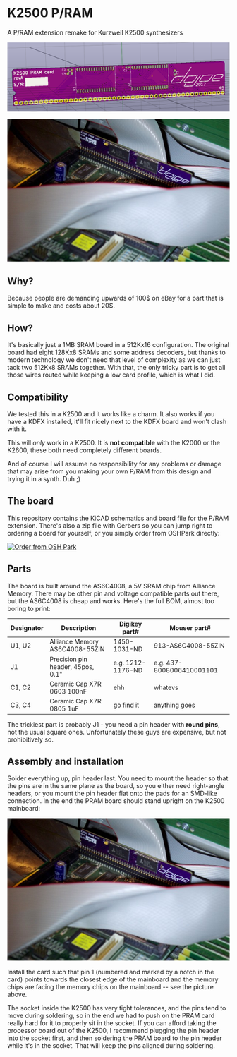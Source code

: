 # K2500 P/RAM
A P/RAM extension remake for Kurzweil K2500 synthesizers

![PCB rendering](doc/pram.png)

![Board installed in a K2500](doc/installed.jpg)

## Why?

Because people are demanding upwards of 100$ on eBay for a part that is simple to make and costs about 20$.

## How?

It's basically just a 1MB SRAM board in a 512Kx16 configuration. The original board had eight 128Kx8 SRAMs and some address decoders, 
but thanks to modern technology we don't need that level of complexity as we can just tack two 512Kx8 SRAMs together.
With that, the only tricky part is to get all those wires routed while keeping a low card profile, which is what I did.

## Compatibility

We tested this in a K2500 and it works like a charm. It also works if you have a KDFX installed, it'll fit nicely next to the KDFX board and won't clash with it.

This will _only_ work in a K2500. It is __not compatible__ with the K2000 or the K2600, these both need completely different boards.

And of course I will assume no responsibility for any problems or damage that may arise from you making your own P/RAM from this design and trying it in a synth. Duh ;)

## The board

This repository contains the KiCAD schematics and board file for the P/RAM extension. There's also a zip file with Gerbers
so you can jump right to ordering a board for yourself, or you simply order from OSHPark directly:

<a href="https://oshpark.com/shared_projects/QDHfglRW"><img src="https://oshpark.com/assets/badge-5b7ec47045b78aef6eb9d83b3bac6b1920de805e9a0c227658eac6e19a045b9c.png" alt="Order from OSH Park"></img></a>

## Parts

The board is built around the AS6C4008, a 5V SRAM chip from Alliance Memory. There may be other pin and voltage compatible parts
out there, but the AS6C4008 is cheap and works. Here's the full BOM, almost too boring to print:

| Designator | Description                       | Digikey part#      | Mouser part#              |
|------------|-----------------------------------|--------------------|---------------------------|
| U1, U2     | Alliance Memory AS6C4008-55ZIN    | 1450-1031-ND       | 913-AS6C4008-55ZIN        |
| J1         | Precision pin header, 45pos, 0.1" | e.g. 1212-1176-ND  | e.g. 437-8008006410001101 |
| C1, C2     | Ceramic Cap X7R 0603 100nF        | ehh                | whatevs                   |
| C3, C4     | Ceramic Cap X7R 0805 1uF          | go find it         | anything goes             |

The trickiest part is probably J1 - you need a pin header with __round pins__, not the usual square ones.
Unfortunately these guys are expensive, but not prohibitively so.

## Assembly and installation

Solder everything up, pin header last. You need to mount the header so that the pins are in the same plane as the board, so you either need right-angle headers, or you mount the pin header flat onto the pads for an SMD-like connection. In the end the PRAM board should stand upright on the K2500 mainboard:

![Board installed in a K2500](doc/installed.jpg)

Install the card such that pin 1 (numbered and marked by a notch in the card) points towards the closest edge of the mainboard and the memory chips are facing the memory chips on the mainboard -- see the picture above.

The socket inside the K2500 has very tight tolerances, and the pins tend to move during soldering,
so in the end we had to push on the PRAM card really hard for it to properly sit in the socket.
If you can afford taking the processor board out of the K2500, I recommend plugging the pin header into the socket first,
and then soldering the PRAM board to the pin header while it's in the socket. That will keep the pins aligned during
soldering.

